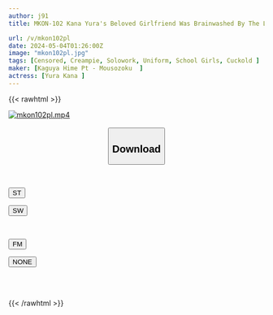 ```yaml
---
author: j91
title: MKON-102 Kana Yura's Beloved Girlfriend Was Brainwashed By The Leader Of A Cult And Turned Into A Creampie Urinal For His Followers.

url: /v/mkon102pl
date: 2024-05-04T01:26:00Z
image: "mkon102pl.jpg"
tags: [Censored, Creampie, Solowork, Uniform, School Girls, Cuckold	]
maker: [Kaguya Hime Pt - Mousozoku  ]
actress: [Yura Kana ]
---
```



{{< rawhtml >}}

<div class="video" data-videoid="m3e31A27ggCbP1a">
    <a href="javascript:;">
        <img src="/v/mkon102pl/mkon102pl.jpg" width="WIDTH" height="HEIGHT" alt="mkon102pl.mp4" loading="lazy">
    </a>
</div>

<script type="text/javascript" src="https://j91.asia/asset/on-demand-st.js"></script>

<br>
  <link rel="stylesheet" href="https://j91.asia/asset/bs5.css">
  
  <center>
  <button class="btn btn-primary" type="button" data-bs-toggle="collapse" data-bs-target=".multi-collapse" aria-expanded="false" aria-controls="multiCollapseExample1 multiCollapseExample2"><h2>Download</h2></button></center>
</p>
<div class="row">
  <div class="col">
    <div class="collapse multi-collapse" id="multiCollapseExample1">
      <div class="card card-body">
	      	      <br>
<div class="buttons">  
<p><a href="https://streamtape.to/v/m3e31A27ggCbP1a" target="_blank"><button class="btn-hover color-3"><i class="fa fa-download"></i> ST</button></a></p>
<p><a href="https://asnwish.com/7qbtaw1p4jsf" target="_blank"><button class="btn-hover color-2"><i class="fa fa-download"></i> SW</button></a></p></div>
    </div>
  </div>
</div>
  <div class="col">
    <div class="collapse multi-collapse" id="multiCollapseExample2">
      <div class="card card-body">
	      <br>
<div class="buttons">
<p><a href="https://filemoon.sx/d/gdoxwsjllfqs"><button class="btn-hover color-8"><i class="fa fa-download"></i> FM</button></a></p>
<p><a href="javascript:;"><button class="btn-hover color-9"><i class="fa fa-download"></i> NONE</button></a></p></div>
<br><br>
      </div>
    </div>
  </div>
</div>

{{< /rawhtml >}}